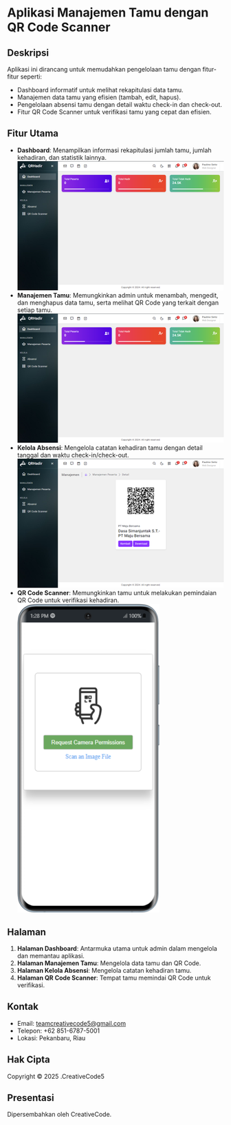 # Aplikasi Manajemen Tamu dengan QR Code Scanner

## Deskripsi

Aplikasi ini dirancang untuk memudahkan pengelolaan tamu dengan fitur-fitur seperti:

-   Dashboard informatif untuk melihat rekapitulasi data tamu.
-   Manajemen data tamu yang efisien (tambah, edit, hapus).
-   Pengelolaan absensi tamu dengan detail waktu check-in dan check-out.
-   Fitur QR Code Scanner untuk verifikasi tamu yang cepat dan efisien.

## Fitur Utama

-   **Dashboard**: Menampilkan informasi rekapitulasi jumlah tamu, jumlah kehadiran, dan statistik lainnya.
    ![Dashboard](public/readme/2.png)
-   **Manajemen Tamu**: Memungkinkan admin untuk menambah, mengedit, dan menghapus data tamu, serta melihat QR Code yang terkait dengan setiap tamu.
    ![Manajemen Tamu](public/readme/2.png)
-   **Kelola Absensi**: Mengelola catatan kehadiran tamu dengan detail tanggal dan waktu check-in/check-out.
    ![Kelola Absensi](public/readme/5.png)
-   **QR Code Scanner**: Memungkinkan tamu untuk melakukan pemindaian QR Code untuk verifikasi kehadiran.
    ![QR Code Scanner](public/readme/qrscan.png)

## Halaman

1. **Halaman Dashboard**: Antarmuka utama untuk admin dalam mengelola dan memantau aplikasi.
2. **Halaman Manajemen Tamu**: Mengelola data tamu dan QR Code.
3. **Halaman Kelola Absensi**: Mengelola catatan kehadiran tamu.
4. **Halaman QR Code Scanner**: Tempat tamu memindai QR Code untuk verifikasi.

## Kontak

-   Email: teamcreativecode5@gmail.com
-   Telepon: +62 851-6787-5001
-   Lokasi: Pekanbaru, Riau

## Hak Cipta

Copyright © 2025 .CreativeCode5

## Presentasi

Dipersembahkan oleh CreativeCode.
